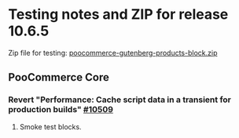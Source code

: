 # Testing notes and ZIP for release 10.6.5

Zip file for testing: [poocommerce-gutenberg-products-block.zip](https://github.com/poocommerce/poocommerce-blocks/files/12299587/poocommerce-gutenberg-products-block.zip)

## PooCommerce Core

### Revert "Performance: Cache script data in a transient for production builds" [#10509](https://github.com/poocommerce/poocommerce-blocks/pull/10509)

1. Smoke test blocks.
